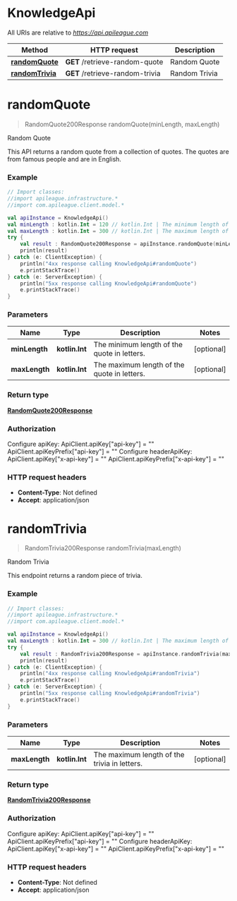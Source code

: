 # KnowledgeApi

All URIs are relative to *https://api.apileague.com*

Method | HTTP request | Description
------------- | ------------- | -------------
[**randomQuote**](KnowledgeApi.md#randomQuote) | **GET** /retrieve-random-quote | Random Quote
[**randomTrivia**](KnowledgeApi.md#randomTrivia) | **GET** /retrieve-random-trivia | Random Trivia


<a id="randomQuote"></a>
# **randomQuote**
> RandomQuote200Response randomQuote(minLength, maxLength)

Random Quote

This API returns a random quote from a collection of quotes. The quotes are from famous people and are in English.

### Example
```kotlin
// Import classes:
//import apileague.infrastructure.*
//import com.apileague.client.model.*

val apiInstance = KnowledgeApi()
val minLength : kotlin.Int = 120 // kotlin.Int | The minimum length of the quote in letters.
val maxLength : kotlin.Int = 300 // kotlin.Int | The maximum length of the quote in letters.
try {
    val result : RandomQuote200Response = apiInstance.randomQuote(minLength, maxLength)
    println(result)
} catch (e: ClientException) {
    println("4xx response calling KnowledgeApi#randomQuote")
    e.printStackTrace()
} catch (e: ServerException) {
    println("5xx response calling KnowledgeApi#randomQuote")
    e.printStackTrace()
}
```

### Parameters

Name | Type | Description  | Notes
------------- | ------------- | ------------- | -------------
 **minLength** | **kotlin.Int**| The minimum length of the quote in letters. | [optional]
 **maxLength** | **kotlin.Int**| The maximum length of the quote in letters. | [optional]

### Return type

[**RandomQuote200Response**](RandomQuote200Response.md)

### Authorization


Configure apiKey:
    ApiClient.apiKey["api-key"] = ""
    ApiClient.apiKeyPrefix["api-key"] = ""
Configure headerApiKey:
    ApiClient.apiKey["x-api-key"] = ""
    ApiClient.apiKeyPrefix["x-api-key"] = ""

### HTTP request headers

 - **Content-Type**: Not defined
 - **Accept**: application/json

<a id="randomTrivia"></a>
# **randomTrivia**
> RandomTrivia200Response randomTrivia(maxLength)

Random Trivia

This endpoint returns a random piece of trivia.

### Example
```kotlin
// Import classes:
//import apileague.infrastructure.*
//import com.apileague.client.model.*

val apiInstance = KnowledgeApi()
val maxLength : kotlin.Int = 300 // kotlin.Int | The maximum length of the trivia in letters.
try {
    val result : RandomTrivia200Response = apiInstance.randomTrivia(maxLength)
    println(result)
} catch (e: ClientException) {
    println("4xx response calling KnowledgeApi#randomTrivia")
    e.printStackTrace()
} catch (e: ServerException) {
    println("5xx response calling KnowledgeApi#randomTrivia")
    e.printStackTrace()
}
```

### Parameters

Name | Type | Description  | Notes
------------- | ------------- | ------------- | -------------
 **maxLength** | **kotlin.Int**| The maximum length of the trivia in letters. | [optional]

### Return type

[**RandomTrivia200Response**](RandomTrivia200Response.md)

### Authorization


Configure apiKey:
    ApiClient.apiKey["api-key"] = ""
    ApiClient.apiKeyPrefix["api-key"] = ""
Configure headerApiKey:
    ApiClient.apiKey["x-api-key"] = ""
    ApiClient.apiKeyPrefix["x-api-key"] = ""

### HTTP request headers

 - **Content-Type**: Not defined
 - **Accept**: application/json

